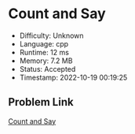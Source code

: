 # Count and Say

- Difficulty: Unknown
- Language: cpp
- Runtime: 12 ms
- Memory: 7.2 MB
- Status: Accepted
- Timestamp: 2022-10-19 00:19:25

## Problem Link
[Count and Say](https://leetcode.com/problems/count-and-say)

